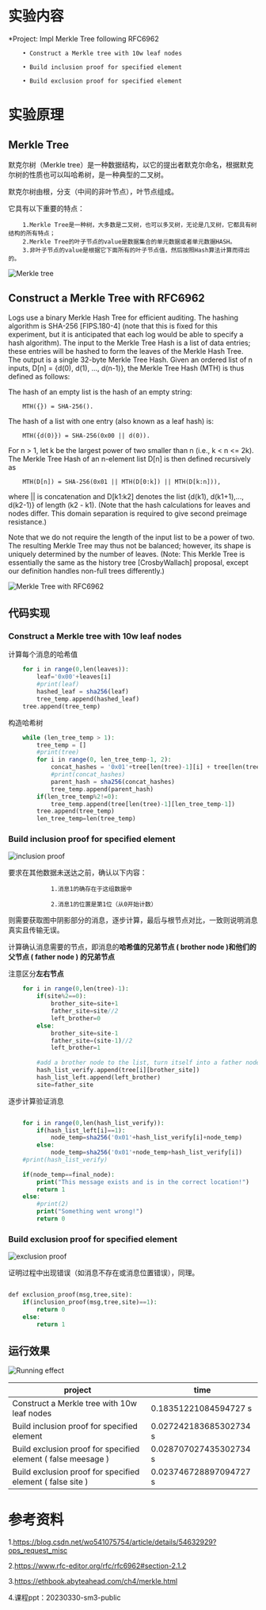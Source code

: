 # 实验内容

*Project: Impl Merkle Tree following RFC6962

        • Construct a Merkle tree with 10w leaf nodes

        • Build inclusion proof for specified element

        • Build exclusion proof for specified element


# 实验原理

## Merkle Tree

默克尔树（Merkle tree）是一种数据结构，以它的提出者默克尔命名，根据默克尔树的性质也可以叫哈希树，是一种典型的二叉树。

默克尔树由根，分支（中间的非叶节点），叶节点组成。

它具有以下重要的特点：

        1.Merkle Tree是一种树，大多数是二叉树，也可以多叉树，无论是几叉树，它都具有树结构的所有特点；
        2.Merkle Tree的叶子节点的value是数据集合的单元数据或者单元数据HASH。
        3.非叶子节点的value是根据它下面所有的叶子节点值，然后按照Hash算法计算而得出的。
    
![Merkle tree](https://github.com/korangar-group42num1/group/assets/129478905/eedda94e-07dd-455d-8a82-3270055fb121)

## Construct a Merkle Tree with RFC6962

Logs use a binary Merkle Hash Tree for efficient auditing.  The
hashing algorithm is SHA-256 [FIPS.180-4] (note that this is fixed
for this experiment, but it is anticipated that each log would be
able to specify a hash algorithm).  The input to the Merkle Tree Hash
is a list of data entries; these entries will be hashed to form the
leaves of the Merkle Hash Tree.  The output is a single 32-byte
Merkle Tree Hash.  Given an ordered list of n inputs, D[n] = {d(0),
d(1), ..., d(n-1)}, the Merkle Tree Hash (MTH) is thus defined as
follows:

The hash of an empty list is the hash of an empty string:

        MTH({}) = SHA-256().
           
The hash of a list with one entry (also known as a leaf hash) is:
   
        MTH({d(0)}) = SHA-256(0x00 || d(0)).
   
For n > 1, let k be the largest power of two smaller than n (i.e.,
k < n <= 2k).  The Merkle Tree Hash of an n-element list D[n] is then
defined recursively as
   
        MTH(D[n]) = SHA-256(0x01 || MTH(D[0:k]) || MTH(D[k:n])),

where || is concatenation and D[k1:k2] denotes the list {d(k1),
d(k1+1),..., d(k2-1)} of length (k2 - k1).  (Note that the hash
calculations for leaves and nodes differ.  This domain separation is
required to give second preimage resistance.)

Note that we do not require the length of the input list to be a
power of two.  The resulting Merkle Tree may thus not be balanced;
however, its shape is uniquely determined by the number of leaves.
(Note: This Merkle Tree is essentially the same as the history tree
[CrosbyWallach] proposal, except our definition handles non-full
trees differently.)

   ![Merkle Tree with RFC6962](https://github.com/korangar-group42num1/group/assets/129478905/42eed720-6c52-4aca-a307-f41bbe293a46)

## 代码实现

### Construct a Merkle tree with 10w leaf nodes

计算每个消息的哈希值

```php {.line-numbers} 
    for i in range(0,len(leaves)):
        leaf='0x00'+leaves[i]
        #print(leaf)
        hashed_leaf = sha256(leaf)
        tree_temp.append(hashed_leaf)
    tree.append(tree_temp)
```

构造哈希树

```php {.line-numbers} 
    while (len_tree_temp > 1):
        tree_temp = []
        #print(tree)
        for i in range(0, len_tree_temp-1, 2):
            concat_hashes = '0x01'+tree[len(tree)-1][i] + tree[len(tree)-1][i+1]
            #print(concat_hashes)
            parent_hash = sha256(concat_hashes)
            tree_temp.append(parent_hash)
        if(len_tree_temp%2!=0):
            tree_temp.append(tree[len(tree)-1][len_tree_temp-1])
        tree.append(tree_temp)
        len_tree_temp=len(tree_temp)
```
### Build inclusion proof for specified element

![inclusion proof](https://github.com/korangar-group42num1/group/assets/129478905/d3dae7c3-da2a-4a2b-acb0-a7d52140d80b)

要求在其他数据未送达之前，确认以下内容：

                1.消息1的确存在于这组数据中
                
                2.消息1的位置是第1位（从0开始计数）
                
则需要获取图中阴影部分的消息，逐步计算，最后与根节点对比，一致则说明消息真实且传输无误。

计算确认消息需要的节点，即消息的**哈希值的兄弟节点 ( brother node )**和**他们的父节点 ( father node ) 的兄弟节点**

注意区分**左右节点**

```php {.line-numbers}
    for i in range(0,len(tree)-1):
        if(site%2==0):
            brother_site=site+1
            father_site=site//2
            left_brother=0
        else:
            brother_site=site-1
            father_site=(site-1)//2
            left_brother=1
            
        #add a brother node to the list, turn itself into a father node, and then look for it
        hash_list_verify.append(tree[i][brother_site])
        hash_list_left.append(left_brother)
        site=father_site

```

逐步计算验证消息

```php {.line-numbers}

    for i in range(0,len(hash_list_verify)):
        if(hash_list_left[i]==1):
            node_temp=sha256('0x01'+hash_list_verify[i]+node_temp)
        else:
            node_temp=sha256('0x01'+node_temp+hash_list_verify[i])
    #print(hash_list_verify)
    
    if(node_temp==final_node):
        print("This message exists and is in the correct location!")
        return 1
    else:
        #print(2)
        print("Something went wrong!")
        return 0
```
### Build exclusion proof for specified element

![exclusion proof](https://github.com/korangar-group42num1/group/assets/129478905/2880288a-cc33-44a7-909d-54201198e49c)


证明过程中出现错误（如消息不存在或消息位置错误），同理。

```php {.line-numbers}

def exclusion_proof(msg,tree,site):
    if(inclusion_proof(msg,tree,site)==1):
        return 0
    else:
        return 1

```
## 运行效果

![Running effect](https://github.com/korangar-group42num1/group/assets/129478905/ea0dbda2-b254-4fdf-937a-cfaf1829b18d)

project|time
-|-
Construct a Merkle tree with 10w leaf nodes|0.18351221084594727 s
Build inclusion proof for specified element|0.027242183685302734 s
Build exclusion proof for specified element ( false meesage ) | 0.028707027435302734 s
Build exclusion proof for specified element ( false site ) |0.023746728897094727 s

# 参考资料

1.https://blog.csdn.net/wo541075754/article/details/54632929?ops_request_misc

2.https://www.rfc-editor.org/rfc/rfc6962#section-2.1.2

3.https://ethbook.abyteahead.com/ch4/merkle.html 

4.课程ppt：20230330-sm3-public

